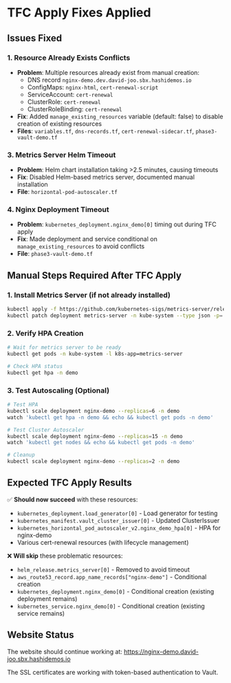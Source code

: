 # TFC Apply Fixes Applied

## Issues Fixed

### 1. Resource Already Exists Conflicts
- **Problem**: Multiple resources already exist from manual creation:
  - DNS record `nginx-demo.dev.david-joo.sbx.hashidemos.io` 
  - ConfigMaps: `nginx-html`, `cert-renewal-script`
  - ServiceAccount: `cert-renewal`
  - ClusterRole: `cert-renewal`
  - ClusterRoleBinding: `cert-renewal`
- **Fix**: Added `manage_existing_resources` variable (default: false) to disable creation of existing resources
- **Files**: `variables.tf`, `dns-records.tf`, `cert-renewal-sidecar.tf`, `phase3-vault-demo.tf`

### 3. Metrics Server Helm Timeout
- **Problem**: Helm chart installation taking >2.5 minutes, causing timeouts  
- **Fix**: Disabled Helm-based metrics server, documented manual installation
- **File**: `horizontal-pod-autoscaler.tf`

### 4. Nginx Deployment Timeout
- **Problem**: `kubernetes_deployment.nginx_demo[0]` timing out during TFC apply
- **Fix**: Made deployment and service conditional on `manage_existing_resources` to avoid conflicts
- **File**: `phase3-vault-demo.tf`

## Manual Steps Required After TFC Apply

### 1. Install Metrics Server (if not already installed)
```bash
kubectl apply -f https://github.com/kubernetes-sigs/metrics-server/releases/latest/download/components.yaml
kubectl patch deployment metrics-server -n kube-system --type json -p='[{"op": "add", "path": "/spec/template/spec/containers/0/args/-", "value": "--kubelet-insecure-tls"}]'
```

### 2. Verify HPA Creation
```bash
# Wait for metrics server to be ready
kubectl get pods -n kube-system -l k8s-app=metrics-server

# Check HPA status  
kubectl get hpa -n demo
```

### 3. Test Autoscaling (Optional)
```bash
# Test HPA
kubectl scale deployment nginx-demo --replicas=6 -n demo
watch 'kubectl get hpa -n demo && echo && kubectl get pods -n demo'

# Test Cluster Autoscaler  
kubectl scale deployment nginx-demo --replicas=15 -n demo
watch 'kubectl get nodes && echo && kubectl get pods -n demo'

# Cleanup
kubectl scale deployment nginx-demo --replicas=2 -n demo
```

## Expected TFC Apply Results

✅ **Should now succeed** with these resources:
- `kubernetes_deployment.load_generator[0]` - Load generator for testing
- `kubernetes_manifest.vault_cluster_issuer[0]` - Updated ClusterIssuer
- `kubernetes_horizontal_pod_autoscaler_v2.nginx_demo_hpa[0]` - HPA for nginx-demo
- Various cert-renewal resources (with lifecycle management)

❌ **Will skip** these problematic resources:
- `helm_release.metrics_server[0]` - Removed to avoid timeout
- `aws_route53_record.app_name_records["nginx-demo"]` - Conditional creation
- `kubernetes_deployment.nginx_demo[0]` - Conditional creation (existing deployment remains)
- `kubernetes_service.nginx_demo[0]` - Conditional creation (existing service remains)

## Website Status

The website should continue working at: https://nginx-demo.david-joo.sbx.hashidemos.io

The SSL certificates are working with token-based authentication to Vault.